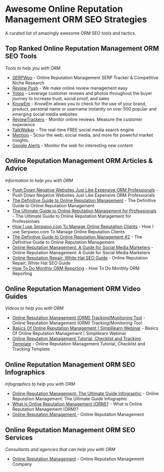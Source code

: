 # Awesome Online Reputation Management ORM SEO Strategies
A curated list of amazingly awesome ORM SEO tools and tactics.



Top Ranked Online Reputation Management ORM SEO Tools
------
*Tools to help you with ORM*

* [SERPWoo](https://www.serpwoo.com/ "Online Reputation Management Tracker & Competitive Niche Research") - Online Reputation Management SERP Tracker & Competitive Niche Research
* [Review Push](https://www.reviewpush.com/ "Review Push") - We make online review management easy
* [Yotpo](https://www.yotpo.com/ "Leverage customer reviews and photos throughout the buyer journey to increase trust, social proof, and sales") - Leverage customer reviews and photos throughout the buyer journey to increase trust, social proof, and sales
* [KnowEm](https://knowem.com "KnowEm allows you to check for the use of your brand, product, personal name or username instantly on over 500 popular and emerging social media websites") - KnowEm allows you to check for the use of your brand, product, personal name or username instantly on over 500 popular and emerging social media websites
* [ReviewTrackers](https://www.reviewtrackers.com/ "Monitor online reviews. Measure the customer experience") - Monitor online reviews. Measure the customer experience
* [TalkWalker](https://www.talkwalker.com/social-media-analytics-search "The real-time FREE social media search engine") - The real-time FREE social media search engine
* [Mention](https://mention.com/en/ "Mention") - Scour the web, social media, and more for powerful market insights.
* [Google Alerts](https://www.google.com/alerts "Google Alerts") - Monitor the web for interesting new content


Online Reputation Management ORM Articles & Advice
------
*Information to help you with ORM*

* [Push Down Negative Websites Just Like Expensive ORM Professionals](https://www.serpwoo.com/blog/tutorials/ORM-Like-A-Pro/ "Push Down Negative Websites Just Like Expensive ORM Professionals") - Push Down Negative Websites Just Like Expensive ORM Professionals
* [The Definitive Guide to Online Reputation Management](https://www.linkedin.com/pulse/definitive-guide-online-reputation-management-dominic-a-ienco "The Definitive Guide to Online Reputation Management") - The Definitive Guide to Online Reputation Management
* [The Ultimate Guide to Online Reputation Management for Professionals](https://www.reputationmanagement.com/blog/professionals/ "The Ultimate Guide to Online Reputation Management for Professionals") - The Ultimate Guide to Online Reputation Management for Professionals
* [How I use Serpwoo.com To Manage Online Reputation Clients](https://www.serpwoo.com/blog/experts/orm-richart/ "How I use Serpwoo.com To Manage Online Reputation Clients") - How I use Serpwoo.com To Manage Online Reputation Clients
* [The Definitive Guide to Online Reputation Management #2](https://blog.kissmetrics.com/guide-to-reputation-management/ "The Definitive Guide to Online Reputation Management") - The Definitive Guide to Online Reputation Management
* [Online Reputation Management: A Guide for Social Media Marketers](https://www.socialmediaexaminer.com/online-reputation-management-guide-for-social-media-marketers/ "Online Reputation Management: A Guide for Social Media Marketers") - Online Reputation Management: A Guide for Social Media Marketers
* [Online Reputation Repair: White Hat SEO Guide](https://www.serpwoo.com/blog/experts/online-reputation-repair/ "Online Reputation Repair: White Hat SEO Guide") - Online Reputation Repair: White Hat SEO Guide
* [How To Do Monthly ORM Reporting](https://www.serpwoo.com/blog/experts/monthly-orm-reporting/ "How To Do Monthly ORM Reporting") - How To Do Monthly ORM Reporting




Online Reputation Management ORM Video Guides
------
*Videos to help you with ORM*

* [Online Reputation Management (ORM) Tracking/Monitoring Tool](https://www.youtube.com/watch?v=GwpFWyNf2kc "Online Reputation Management (ORM) Tracking/Monitoring Tool") - Online Reputation Management (ORM) Tracking/Monitoring Tool
* [Basics Of Online Reputation Management | Simplilearn Webinar](https://www.youtube.com/watch?v=B_BuEBlh3R4 "Basics Of Online Reputation Management | Simplilearn Webinar") - Basics Of Online Reputation Management | Simplilearn Webinar
* [Online Reputation Management Tutorial, Checklist and Tracking Template](https://www.youtube.com/watch?v=Kbn2PJC4tJg "Online Reputation Management Tutorial, Checklist and Tracking Template") - Online Reputation Management Tutorial, Checklist and Tracking Template



Online Reputation Management ORM SEO Infographics
------
*Infographics to help you with ORM*

* [Online Reputation Management: The Ultimate Guide Infographic](https://www.business2community.com/infographics/online-reputation-management-ultimate-guide-infographic-0730418 "Online Reputation Management: The Ultimate Guide Infographic") - Online Reputation Management: The Ultimate Guide Infographic
* [What is Online Reputation Management (ORM)?](http://www.consortemarketing.com/blog/2012/08/online-reputation-management-infographic/ "What is Online Reputation Management (ORM)?") - What is Online Reputation Management (ORM)?
* [Online Reputation Management ](http://dsim.in/blog/2016/06/21/infographic-what-is-online-reputation-management-orm/ "Online Reputation Management ") - Online Reputation Management 


Online Reputation Management ORM SEO Services
------
*Consultants and agencies that can help you with ORM*

* [Online Reputation Management](https://reputationmanagement.co/ "REPUTATION MANAGEMENT COMPANY") - Online Reputation Management Company

